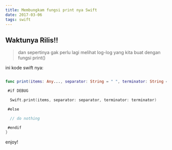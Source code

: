 ```yaml
---
title: Membungkam fungsi print nya Swift
date: 2017-03-06
tags: swift
---
```


## Waktunya Rilis!!

> dan sepertinya gak perlu lagi melihat log-log yang kita buat dengan fungsi print()

ini kode swift nya:

``` swift

func print(items: Any..., separator: String = " ", terminator: String = "\n") {

 #if DEBUG

  Swift.print(items, separator: separator, terminator: terminator)

 #else

  // do nothing

 #endif
}

```


enjoy!
